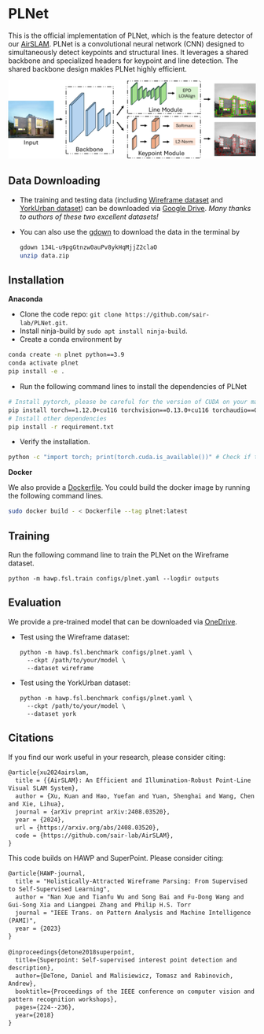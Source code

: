 # PLNet




This is the official implementation of PLNet, which is the feature detector of our [AirSLAM](https://github.com/sair-lab/AirSLAM). PLNet is a convolutional neural network (CNN) designed to simultaneously detect keypoints and structural lines. It leverages a shared backbone and specialized headers for keypoint and line detection. The shared backbone design makles PLNet highly efficient.


<!-- <p align="center">
 <img src="docs/figures/v3-wireframe/00037187.png" width="30%">
 <img src="docs/figures/v3-wireframe/00051510.png" width="30%">
 <img src="docs/figures/v3-wireframe/00074259.png" width="30%">
</p>
<p align="center">
 <img src="docs/figures/v3-BSDS/37073.png" width="30%">
 <img src="docs/figures/v3-BSDS/42049.png" width="30%">
 <img src="docs/figures/v3-BSDS/85048.png" width="30%">
</p>
<p align="center">
 <img src="docs/figures/v3-CrowdAI/000000000190.png" width="30%">
 <img src="docs/figures/v3-CrowdAI/000000000210.png" width="30%">
 <img src="docs/figures/v3-CrowdAI/000000000230.png" width="30%">
<p> -->

<p align="middle">
  <img src="docs/figures/plnet/plnet.png" width="700" />
</p>

<!-- <p align="middle">
  <img src="docs/figures/plnet/uma_feature.png" width="800" />
</p> -->
   
## Data Downloading
- The training and testing data (including [Wireframe dataset](https://github.com/huangkuns/wireframe) and [YorkUrban dataset](http://www.elderlab.yorku.ca/resources/york-urban-line-segment-database-information/)) can be downloaded via [Google Drive](https://drive.google.com/file/d/134L-u9pgGtnzw0auPv8ykHqMjjZ2claO/view?usp=sharing). *Many thanks to authors of these two excellent datasets!* 

- You can also use the [gdown](https://pypi.org/project/gdown/) to download the data in the terminal by
  ```bash
  gdown 134L-u9pgGtnzw0auPv8ykHqMjjZ2claO
  unzip data.zip
  ```


## Installation 
<summary><b>Anaconda</b></summary>

- Clone the code repo: ``git clone https://github.com/sair-lab/PLNet.git``.
- Install ninja-build by ``sudo apt install ninja-build``.
- Create a conda environment by
```bash
conda create -n plnet python==3.9
conda activate plnet
pip install -e .
```
- Run the following command lines to install the dependencies of PLNet
```bash
# Install pytorch, please be careful for the version of CUDA on your machine
pip install torch==1.12.0+cu116 torchvision==0.13.0+cu116 torchaudio==0.12.0 --extra-index-url https://download.pytorch.org/whl/cu116 
# Install other dependencies
pip install -r requirement.txt
```
- Verify the installation.
```bash
python -c "import torch; print(torch.cuda.is_available())" # Check if the installed pytorch supports CUDA.
```


<summary><b>Docker</b></summary>

We also provide a [Dockerfile](docker/Dockerfile). You could build the docker image by running the following command lines.
```bash
sudo docker build - < Dockerfile --tag plnet:latest
```

## Training 
Run the following command line to train the PLNet on the Wireframe dataset.

```
python -m hawp.fsl.train configs/plnet.yaml --logdir outputs
```

## Evaluation
We provide a pre-trained model that can be downloaded via [OneDrive](https://entuedu-my.sharepoint.com/:u:/g/personal/kuan_xu_staff_main_ntu_edu_sg/EbQy7pSPVNFDrP81aloP-O8BA3W0HlOqFsTi6p20KGH9xA?e=mFgVdU).

- Test using the Wireframe dataset:
  ```
  python -m hawp.fsl.benchmark configs/plnet.yaml \
    --ckpt /path/to/your/model \
    --dataset wireframe
  ```

- Test using the YorkUrban dataset:
  ```
  python -m hawp.fsl.benchmark configs/plnet.yaml \
    --ckpt /path/to/your/model \
    --dataset york
  ```



## Citations
If you find our work useful in your research, please consider citing:
```
@article{xu2024airslam,
  title = {{AirSLAM}: An Efficient and Illumination-Robust Point-Line Visual SLAM System},
  author = {Xu, Kuan and Hao, Yuefan and Yuan, Shenghai and Wang, Chen and Xie, Lihua},
  journal = {arXiv preprint arXiv:2408.03520},
  year = {2024},
  url = {https://arxiv.org/abs/2408.03520},
  code = {https://github.com/sair-lab/AirSLAM},
}
```

This code builds on HAWP and SuperPoint. Please consider citing:
```
@article{HAWP-journal,
  title = "Holistically-Attracted Wireframe Parsing: From Supervised to Self-Supervised Learning",
  author = "Nan Xue and Tianfu Wu and Song Bai and Fu-Dong Wang and Gui-Song Xia and Liangpei Zhang and Philip H.S. Torr
  journal = "IEEE Trans. on Pattern Analysis and Machine Intelligence (PAMI)",
  year = {2023}
}

@inproceedings{detone2018superpoint,
  title={Superpoint: Self-supervised interest point detection and description},
  author={DeTone, Daniel and Malisiewicz, Tomasz and Rabinovich, Andrew},
  booktitle={Proceedings of the IEEE conference on computer vision and pattern recognition workshops},
  pages={224--236},
  year={2018}
}
```






